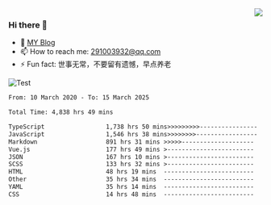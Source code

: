 <img align='right' src='https://github-readme-stats.vercel.app/api?username=niaogege&show_icons=true&theme=radical'/>

### Hi there 👋

- 🌱 [MY Blog](https://bythewayer.com/)
- 📫 How to reach me: 291003932@qq.com
- ⚡ Fun fact:  世事无常，不要留有遗憾，早点养老

![Test](https://github-readme-stats.vercel.app/api/top-langs/?username=niaogege&layout=compact)

<!--START_SECTION:waka-->

```txt
From: 10 March 2020 - To: 15 March 2025

Total Time: 4,838 hrs 49 mins

TypeScript                 1,738 hrs 50 mins>>>>>>>>>----------------   35.94 %
JavaScript                 1,546 hrs 38 mins>>>>>>>>-----------------   31.96 %
Markdown                   891 hrs 31 mins >>>>>--------------------   18.42 %
Vue.js                     177 hrs 49 mins >------------------------   03.67 %
JSON                       167 hrs 10 mins >------------------------   03.45 %
SCSS                       133 hrs 32 mins >------------------------   02.76 %
HTML                       48 hrs 19 mins  -------------------------   01.00 %
Other                      35 hrs 34 mins  -------------------------   00.74 %
YAML                       35 hrs 14 mins  -------------------------   00.73 %
CSS                        14 hrs 48 mins  -------------------------   00.31 %
```

<!--END_SECTION:waka-->
